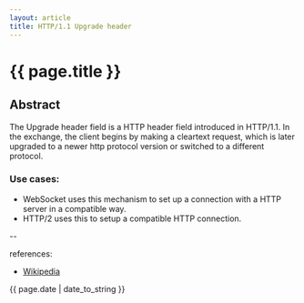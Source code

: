 ```yaml
---
layout: article
title: HTTP/1.1 Upgrade header
---
```

# {{ page.title }}

## Abstract

The Upgrade header field is a HTTP header field introduced in HTTP/1.1. In the exchange, the client begins by making a cleartext request, which is later upgraded to a newer http protocol version or switched to a different protocol.

### Use cases:

- WebSocket uses this mechanism to set up a connection with a HTTP server in a compatible way.
- HTTP/2 uses this to setup a compatible HTTP connection. 

--

references:

* [Wikipedia](https://en.wikipedia.org/wiki/HTTP/1.1_Upgrade_header)

{{ page.date | date_to_string }}
